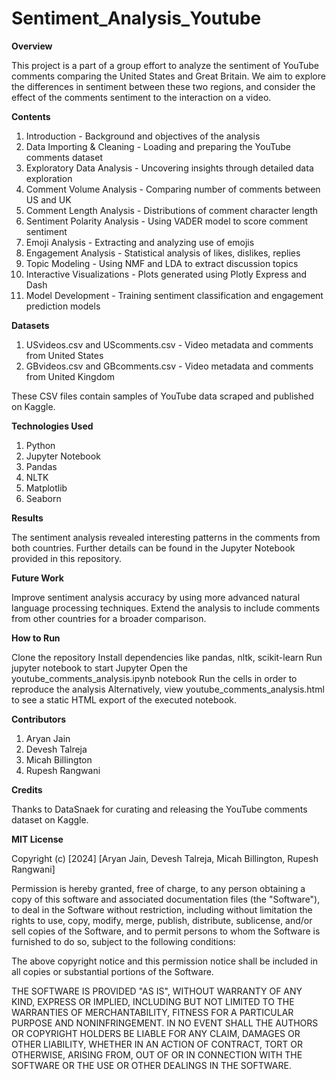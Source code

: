 # Sentiment_Analysis_Youtube

**Overview**

This project is a part of a group effort to analyze the sentiment of YouTube comments comparing the United States and Great Britain. We aim to explore the differences in sentiment between these two regions, and consider the effect of the comments sentiment to the interaction on a video.

**Contents**

1. Introduction - Background and objectives of the analysis
2. Data Importing & Cleaning - Loading and preparing the YouTube comments dataset
3. Exploratory Data Analysis - Uncovering insights through detailed data exploration
4. Comment Volume Analysis - Comparing number of comments between US and UK
5. Comment Length Analysis - Distributions of comment character length
6. Sentiment Polarity Analysis - Using VADER model to score comment sentiment
7. Emoji Analysis - Extracting and analyzing use of emojis
8. Engagement Analysis - Statistical analysis of likes, dislikes, replies
9. Topic Modeling - Using NMF and LDA to extract discussion topics
10. Interactive Visualizations - Plots generated using Plotly Express and Dash
11. Model Development - Training sentiment classification and engagement prediction models

**Datasets**

1. USvideos.csv and UScomments.csv - Video metadata and comments from United States
2. GBvideos.csv and GBcomments.csv - Video metadata and comments from United Kingdom

These CSV files contain samples of YouTube data scraped and published on Kaggle.

**Technologies Used**

1. Python
2. Jupyter Notebook
3. Pandas
4. NLTK
5. Matplotlib
6. Seaborn

**Results**

The sentiment analysis revealed interesting patterns in the comments from both countries. Further details can be found in the Jupyter Notebook provided in this repository.

**Future Work**

Improve sentiment analysis accuracy by using more advanced natural language processing techniques.
Extend the analysis to include comments from other countries for a broader comparison.

**How to Run**

Clone the repository
Install dependencies like pandas, nltk, scikit-learn
Run jupyter notebook to start Jupyter
Open the youtube_comments_analysis.ipynb notebook
Run the cells in order to reproduce the analysis
Alternatively, view youtube_comments_analysis.html to see a static HTML export of the executed notebook.

**Contributors**

1. Aryan Jain
2. Devesh Talreja
3. Micah Billington
4. Rupesh Rangwani

**Credits**

Thanks to DataSnaek for curating and releasing the YouTube comments dataset on Kaggle.

**MIT License**

Copyright (c) [2024] [Aryan Jain, Devesh Talreja, Micah Billington, Rupesh Rangwani]

Permission is hereby granted, free of charge, to any person obtaining a copy
of this software and associated documentation files (the "Software"), to deal
in the Software without restriction, including without limitation the rights
to use, copy, modify, merge, publish, distribute, sublicense, and/or sell
copies of the Software, and to permit persons to whom the Software is
furnished to do so, subject to the following conditions:

The above copyright notice and this permission notice shall be included in all
copies or substantial portions of the Software.

THE SOFTWARE IS PROVIDED "AS IS", WITHOUT WARRANTY OF ANY KIND, EXPRESS OR
IMPLIED, INCLUDING BUT NOT LIMITED TO THE WARRANTIES OF MERCHANTABILITY,
FITNESS FOR A PARTICULAR PURPOSE AND NONINFRINGEMENT. IN NO EVENT SHALL THE
AUTHORS OR COPYRIGHT HOLDERS BE LIABLE FOR ANY CLAIM, DAMAGES OR OTHER
LIABILITY, WHETHER IN AN ACTION OF CONTRACT, TORT OR OTHERWISE, ARISING FROM,
OUT OF OR IN CONNECTION WITH THE SOFTWARE OR THE USE OR OTHER DEALINGS IN THE
SOFTWARE.

